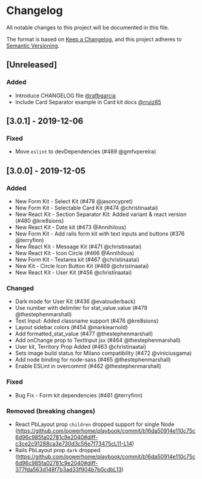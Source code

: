 # Changelog
All notable changes to this project will be documented in this file.

The format is based on [Keep a Changelog](https://keepachangelog.com/en/1.0.0/),
and this project adheres to [Semantic Versioning](https://semver.org/spec/v2.0.0.html).

## [Unreleased]

### Added

- Introduce CHANGELOG file [@rafbgarcia]()
- Include Card Separator example in Card kit docs [@rruiz85](#439)

## [3.0.1] - 2019-12-06

### Fixed

- Move `eslint` to devDependencies (#489 @gmfvpereira)

## [3.0.0] - 2019-12-05

### Added

- New Form Kit - Select Kit (#478 @jasoncypret)
- New Form Kit - Selectable Card Kit (#474 @christinaatai)
- New React Kit - Section Separator Kit: Added variant & react version (#480 @kre8sions)
- New React Kit - Date kit (#473 @Annihilous)
- New Form Kit - Add rails form kit with text inputs and buttons (#376 @terryfinn)
- New React Kit - Message Kit (#471 @christinaatai)
- New React Kit - Icon Circle (#466 @Annihilous)
- New Form Kit - Textarea kit (#467 @christinaatai)
- New Kit - Circle Icon Button Kit (#469 @christinaatai)
- New React Kit - User Kit (#456 @christinaatai)

### Changed

- Dark mode for User Kit (#436 @evalouderback)
- Use number with delimiter for stat_value.value (#479 @thestephenmarshall)
- Text Input: Added classname support (#476 @kre8sions)
- Layout sidebar colors (#454 @markiearnold)
- Add formatted_stat_value (#477 @thestephenmarshall)
- Add onChange prop to TextInput jsx (#464 @thestephenmarshall)
- User kit, Territory Prop Added (#463 @christinaatai)
- Sets image build status for Milano compatibility (#472 @viniciusgama)
- Add node binding for node-sass (#465 @thestephenmarshall)
- Enable ESLint in overcommit (#462 @thestephenmarshall)

### Fixed

- Bug Fix - Form kit dependencies (#481 @terryfinn)


### Removed (breaking changes)

- React PbLayout prop `children` dropped support for single Node (https://github.com/powerhome/playbook/commit/b16da50914e110c75c6d96c985fa02781c9e2040#diff-c3ce2c91288ca3e730d3c56e7f73475cL11-L14)
- Rails PbLayout prop `dark` dropped (https://github.com/powerhome/playbook/commit/b16da50914e110c75c6d96c985fa02781c9e2040#diff-377fda563d148f7b3ad33f904b7b0cdbL13)
